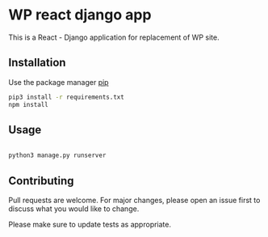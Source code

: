 # WP react django app

This is a React - Django application for replacement of WP site.

## Installation

Use the package manager [pip](https://pip.pypa.io/en/stable/)

```bash
pip3 install -r requirements.txt
npm install
```

## Usage

```python

python3 manage.py runserver

```

## Contributing
Pull requests are welcome. For major changes, please open an issue first to discuss what you would like to change.

Please make sure to update tests as appropriate.
